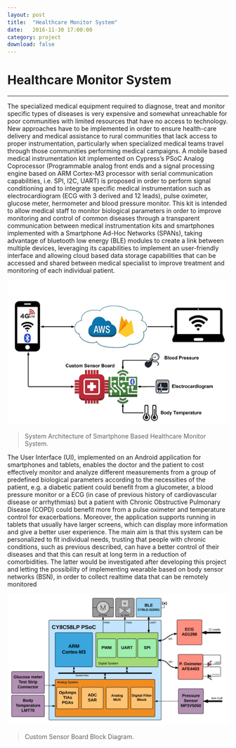 ```yaml
---
layout: post
title:  "Healthcare Monitor System"
date:   2016-11-30 17:00:00
category: project
download: false
---
```


# Healthcare Monitor System
***

The specialized medical equipment required to diagnose, treat and monitor specific types of diseases is very expensive and somewhat unreachable for poor communities with limited resources that have no access to technology. New approaches have to be implemented in order to ensure health-care delivery and medical assistance to rural communities that lack access to proper instrumentation, particularly when specialized medical teams travel through those communities performing medical campaigns. A mobile based medical instrumentation kit implemented on Cypress’s PSoC Analog Coprocessor (Programmable analog front ends and a signal processing engine based on ARM Cortex-M3 processor with serial communication capabilities, i.e. SPI, I2C, UART) is proposed in order to perform signal conditioning and to integrate specific medical instrumentation such as electrocardiogram (ECG with 3 derived and 12 leads), pulse oximeter, glucose meter, hermometer and blood pressure monitor. This kit is intended to allow medical staff to monitor biological parameters in order to improve monitoring and control of common diseases through a transparent communication between medical instrumentation kits and smartphones implemented with a Smartphone Ad-Hoc Networks (SPANs), taking advantage of bluetooth low energy (BLE) modules to create a link between multiple devices, leveraging its capabilities to implement an user-friendly interface and allowing cloud based data storage capabilities that can be accessed and shared between medical specialist to improve treatment and monitoring of each individual patient.

![SystemArchitecture](/misc/img/projects/medical/medical-preview.jpg)

> System Architecture of Smartphone Based Healthcare Monitor System.

The User Interface (UI), implemented on an Android application for smartphones and tablets, enables the doctor and the patient to cost effectively monitor and analyze different measurements from a group of predefined biological parameters according to the necessities of the patient, e.g. a diabetic patient could benefit from a glucometer, a blood pressure monitor or a ECG (in case of previous history of cardiovascular disease or arrhythmias) but a patient with Chronic Obstructive Pulmonary Disease (COPD) could benefit more from a pulse oximeter and temperature control for exacerbations. Moreover, the application supports running in tablets that usually have larger screens, which can display more information and give a better user experience. The main aim is that this system can be personalized to fit individual needs, trusting that people with chronic conditions, such as previous described, can have a better control of their diseases and that this can result at long term in a reduction of comorbidities. The latter would be investigated after developing this project and letting the possibility of implementing wearable based on body sensor networks (BSN), in order to collect realtime data that can be remotely monitored

![BlockDiagram](/misc/img/projects/medical/Board.png)

> Custom Sensor Board Block Diagram.


